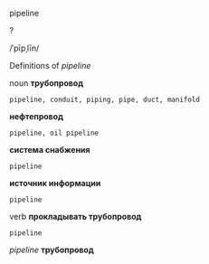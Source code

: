 pipeline

?

/ˈpīpˌlīn/

Definitions of _pipeline_

noun
**трубопровод**

    pipeline, conduit, piping, pipe, duct, manifold
**нефтепровод**

    pipeline, oil pipeline
**система снабжения**

    pipeline
**источник информации**

    pipeline

verb
**прокладывать трубопровод**

    pipeline

_pipeline_
**трубопровод**